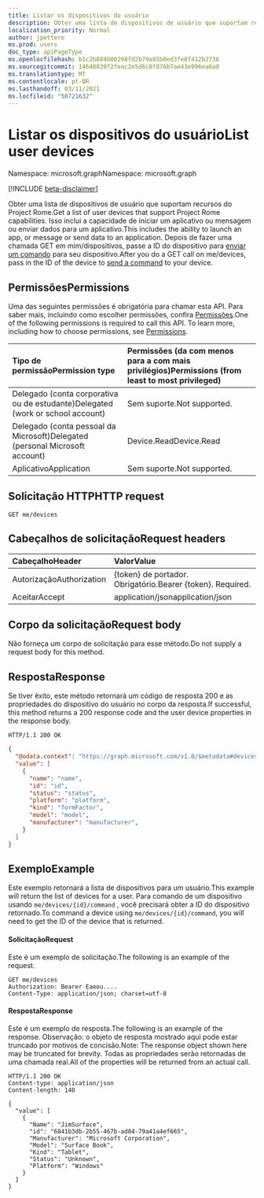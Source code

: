 ```yaml
---
title: Listar os dispositivos do usuário
description: Obter uma lista de dispositivos de usuário que suportam recursos do Project Rome. Isso inclui a capacidade de iniciar um aplicativo ou mensagem ou enviar dados para um aplicativo. Depois de fazer uma chamada GET em mim/dispositivos, passe a ID do dispositivo para enviar um comando para seu dispositivo.
localization_priority: Normal
author: jpettere
ms.prod: users
doc_type: apiPageType
ms.openlocfilehash: b1c2b884b00298fd2b79a85b0ed3fe8f412b2736
ms.sourcegitcommit: 14648839f2feac2e5d6c8f876b7ae43e996ea6a0
ms.translationtype: MT
ms.contentlocale: pt-BR
ms.lasthandoff: 03/11/2021
ms.locfileid: "50721632"
---
```

# <a name="list-user-devices"></a><span data-ttu-id="460e2-105">Listar os dispositivos do usuário</span><span class="sxs-lookup"><span data-stu-id="460e2-105">List user devices</span></span>

<span data-ttu-id="460e2-106">Namespace: microsoft.graph</span><span class="sxs-lookup"><span data-stu-id="460e2-106">Namespace: microsoft.graph</span></span>

[!INCLUDE [beta-disclaimer](../../includes/beta-disclaimer.md)]

<span data-ttu-id="460e2-107">Obter uma lista de dispositivos de usuário que suportam recursos do Project Rome.</span><span class="sxs-lookup"><span data-stu-id="460e2-107">Get a list of user devices that support Project Rome capabilities.</span></span> <span data-ttu-id="460e2-108">Isso inclui a capacidade de iniciar um aplicativo ou mensagem ou enviar dados para um aplicativo.</span><span class="sxs-lookup"><span data-stu-id="460e2-108">This includes the ability to launch an app, or message or send data to an application.</span></span> <span data-ttu-id="460e2-109">Depois de fazer uma chamada GET em mim/dispositivos, passe a ID do dispositivo para [enviar um comando](send-device-command.md) para seu dispositivo.</span><span class="sxs-lookup"><span data-stu-id="460e2-109">After you do a GET call on me/devices, pass in the ID of the device to [send a command](send-device-command.md) to your device.</span></span>

## <a name="permissions"></a><span data-ttu-id="460e2-110">Permissões</span><span class="sxs-lookup"><span data-stu-id="460e2-110">Permissions</span></span>

<span data-ttu-id="460e2-p103">Uma das seguintes permissões é obrigatória para chamar esta API. Para saber mais, incluindo como escolher permissões, confira [Permissões](/graph/permissions-reference).</span><span class="sxs-lookup"><span data-stu-id="460e2-p103">One of the following permissions is required to call this API. To learn more, including how to choose permissions, see [Permissions](/graph/permissions-reference).</span></span>


|<span data-ttu-id="460e2-113">Tipo de permissão</span><span class="sxs-lookup"><span data-stu-id="460e2-113">Permission type</span></span>      | <span data-ttu-id="460e2-114">Permissões (da com menos para a com mais privilégios)</span><span class="sxs-lookup"><span data-stu-id="460e2-114">Permissions (from least to most privileged)</span></span>              |
|:--------------------|:---------------------------------------------------------|
|<span data-ttu-id="460e2-115">Delegado (conta corporativa ou de estudante)</span><span class="sxs-lookup"><span data-stu-id="460e2-115">Delegated (work or school account)</span></span> | <span data-ttu-id="460e2-116">Sem suporte.</span><span class="sxs-lookup"><span data-stu-id="460e2-116">Not supported.</span></span>    |
|<span data-ttu-id="460e2-117">Delegado (conta pessoal da Microsoft)</span><span class="sxs-lookup"><span data-stu-id="460e2-117">Delegated (personal Microsoft account)</span></span> | <span data-ttu-id="460e2-118">Device.Read</span><span class="sxs-lookup"><span data-stu-id="460e2-118">Device.Read</span></span>    |
|<span data-ttu-id="460e2-119">Aplicativo</span><span class="sxs-lookup"><span data-stu-id="460e2-119">Application</span></span> | <span data-ttu-id="460e2-120">Sem suporte.</span><span class="sxs-lookup"><span data-stu-id="460e2-120">Not supported.</span></span> |

## <a name="http-request"></a><span data-ttu-id="460e2-121">Solicitação HTTP</span><span class="sxs-lookup"><span data-stu-id="460e2-121">HTTP request</span></span>

<!-- { "blockType": "ignored" } -->

```http
GET me/devices
```

## <a name="request-headers"></a><span data-ttu-id="460e2-122">Cabeçalhos de solicitação</span><span class="sxs-lookup"><span data-stu-id="460e2-122">Request headers</span></span>

| <span data-ttu-id="460e2-123">Cabeçalho</span><span class="sxs-lookup"><span data-stu-id="460e2-123">Header</span></span> |<span data-ttu-id="460e2-124">Valor</span><span class="sxs-lookup"><span data-stu-id="460e2-124">Value</span></span>
|:----|:------|
|<span data-ttu-id="460e2-125">Autorização</span><span class="sxs-lookup"><span data-stu-id="460e2-125">Authorization</span></span>| <span data-ttu-id="460e2-p104">{token} de portador. Obrigatório.</span><span class="sxs-lookup"><span data-stu-id="460e2-p104">Bearer {token}. Required.</span></span> |
|<span data-ttu-id="460e2-128">Aceitar</span><span class="sxs-lookup"><span data-stu-id="460e2-128">Accept</span></span> | <span data-ttu-id="460e2-129">application/json</span><span class="sxs-lookup"><span data-stu-id="460e2-129">application/json</span></span> |

## <a name="request-body"></a><span data-ttu-id="460e2-130">Corpo da solicitação</span><span class="sxs-lookup"><span data-stu-id="460e2-130">Request body</span></span>
<span data-ttu-id="460e2-131">Não forneça um corpo de solicitação para esse método.</span><span class="sxs-lookup"><span data-stu-id="460e2-131">Do not supply a request body for this method.</span></span>

## <a name="response"></a><span data-ttu-id="460e2-132">Resposta</span><span class="sxs-lookup"><span data-stu-id="460e2-132">Response</span></span>

<span data-ttu-id="460e2-133">Se tiver êxito, este método retornará um código de resposta 200 e as propriedades do dispositivo do usuário no corpo da resposta.</span><span class="sxs-lookup"><span data-stu-id="460e2-133">If successful, this method returns a 200 response code and the user device properties in the response body.</span></span>

<!-- { "blockType": "ignored" } -->

```http
HTTP/1.1 200 OK
```

<!-- { "blockType": "ignored" } -->

```json
{
  "@odata.context": "https://graph.microsoft.com/v1.0/$metadata#devices",
  "value": [
    {
      "name": "name",
      "id": "id",
      "status": "status",
      "platform": "platform",
      "kind": "formFactor",
      "model": "model",
      "manufacturer": "manufacturer",
    }
  ]
}
```

## <a name="example"></a><span data-ttu-id="460e2-134">Exemplo</span><span class="sxs-lookup"><span data-stu-id="460e2-134">Example</span></span>
<span data-ttu-id="460e2-135">Este exemplo retornará a lista de dispositivos para um usuário.</span><span class="sxs-lookup"><span data-stu-id="460e2-135">This example will return the list of devices for a user.</span></span> <span data-ttu-id="460e2-136">Para comando de um dispositivo usando `me/devices/{id}/command` , você precisará obter a ID do dispositivo retornado.</span><span class="sxs-lookup"><span data-stu-id="460e2-136">To command a device using `me/devices/{id}/command`, you will need to get the ID of the device that is returned.</span></span>

#### <a name="request"></a><span data-ttu-id="460e2-137">Solicitação</span><span class="sxs-lookup"><span data-stu-id="460e2-137">Request</span></span>

<span data-ttu-id="460e2-138">Este é um exemplo de solicitação.</span><span class="sxs-lookup"><span data-stu-id="460e2-138">The following is an example of the request.</span></span>

<!-- {
  "blockType": "ignored",
  "name": "list_devices"
}-->

```http
GET me/devices
Authorization: Bearer Eaeou....
Content-Type: application/json; charset=utf-8
```

#### <a name="response"></a><span data-ttu-id="460e2-139">Resposta</span><span class="sxs-lookup"><span data-stu-id="460e2-139">Response</span></span>

<span data-ttu-id="460e2-140">Este é um exemplo de resposta.</span><span class="sxs-lookup"><span data-stu-id="460e2-140">The following is an example of the response.</span></span> <span data-ttu-id="460e2-141">Observação: o objeto de resposta mostrado aqui pode estar truncado por motivos de concisão.</span><span class="sxs-lookup"><span data-stu-id="460e2-141">Note: The response object shown here may be truncated for brevity.</span></span> <span data-ttu-id="460e2-142">Todas as propriedades serão retornadas de uma chamada real.</span><span class="sxs-lookup"><span data-stu-id="460e2-142">All of the properties will be returned from an actual call.</span></span>

<!-- {
  "blockType": "ignored",
  "truncated": true,
  "@odata.type": "microsoft.graph.device",
  "isCollection": true
} -->

```http
HTTP/1.1 200 OK
Content-type: application/json
Content-length: 140

{
  "value": [
    {
      "Name": "JimSurface",
      "id": "6841b3db-2b55-467b-ad84-79a41a4ef665",
      "Manufacturer": "Microsoft Corporation",
      "Model": "Surface Book",
      "Kind": "Tablet",
      "Status": "Unknown",
      "Platform": "Windows"
    }
  ]
}
```


